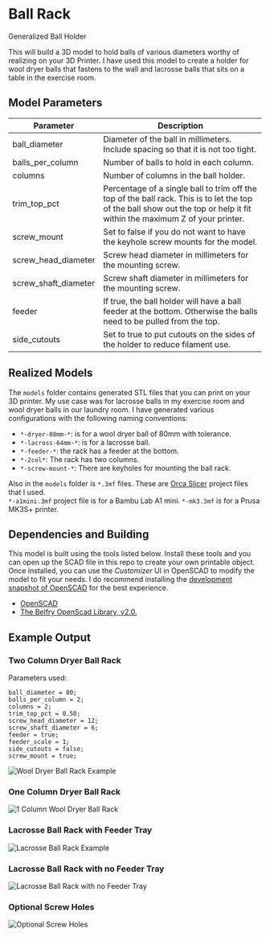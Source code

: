 # Ball Rack

Generalized Ball Holder

This will build a 3D model to hold balls of various diameters worthy of realizing on your 3D Printer. I have used this model to
create a holder for wool dryer balls that fastens to the wall and lacrosse balls that sits on a table in the exercise room.

## Model Parameters

| Parameter            | Description                                                                                                                                                                |
| -------------------- | -------------------------------------------------------------------------------------------------------------------------------------------------------------------------- |
| ball_diameter        | Diameter of the ball in millimeters. Include spacing so that it is not too tight.                                                                                          |
| balls_per_column     | Number of balls to hold in each column.                                                                                                                                    |
| columns              | Number of columns in the ball holder.                                                                                                                                      |
| trim_top_pct         | Percentage of a single ball to trim off the top of the ball rack. This is to let the top of the ball show out the top or help it fit within the maximum Z of your printer. |
| screw_mount          | Set to false if you do not want to have the keyhole screw mounts for the model.                                                                                            |
| screw_head_diameter  | Screw head diameter in millimeters for the mounting screw.                                                                                                                 |
| screw_shaft_diameter | Screw shaft diameter in millimeters for the mounting screw.                                                                                                                |
| feeder               | If true, the ball holder will have a ball feeder at the bottom. Otherwise the balls need to be pulled from the top.                                                        |
| side_cutouts         | Set to true to put cutouts on the sides of the holder to reduce filament use.                                                                                              |

## Realized Models

The `models` folder contains generated STL files that you can print on your 3D printer.  My use case was for lacrosse balls in my 
exercise room and wool dryer balls in our laundry room.  I have generated various configurations with the following naming 
conventions:

- `*-dryer-80mm-*`: is for a wool dryer ball of 80mm with tolerance.
- `*-lacross-64mm-*`: is for a lacrosse ball.
- `*-feeder-*`: the rack has a feeder at the bottom.
- `*-2col*`: The rack has two columns.
- `*-screw-mount-*`: There are keyholes for mounting the ball rack.

Also in the `models` folder is `*.3mf` files.  These are [Orca Slicer](https://orcaslicer.com) project files that I used.  
`*-a1mini.3mf` project file is for a Bambu Lab A1 mini.  `*-mk3.3mf` is for a Prusa MK3S+ printer.

## Dependencies and Building

This model is built using the tools listed below. Install these tools and you can open up the SCAD file
in this repo to create your own printable object.  Once installed, you can use the _Customizer_ UI in OpenSCAD 
to modify the model to fit your needs.  I do recommend installing the [development snapshot of OpenSCAD](https://openscad.org/downloads.html#snapshots) 
for the best experience.

- [OpenSCAD](https://openscad.org)
- [The Belfry OpenScad Library, v2.0.](https://github.com/BelfrySCAD/BOSL2)

## Example Output

### Two Column Dryer Ball Rack

Parameters used:

```
ball_diameter = 80;
balls_per_column = 2;
columns = 2;
trim_top_pct = 0.50;
screw_head_diameter = 12;
screw_shaft_diameter = 6;
feeder = true;
feeder_scale = 1;
side_cutouts = false;
screw_mount = true;
```

![Wool Dryer Ball Rack Example](./images/dryer_ball_rack.jpeg)

### One Column Dryer Ball Rack

![1 Column Wool Dryer Ball Rack](./images/dryer_ball_rack_1col.jpeg)

### Lacrosse Ball Rack with Feeder Tray

![Lacrosse Ball Rack Example](./images/lacrosse_ball_rack.jpeg)

### Lacrosse Ball Rack with no Feeder Tray

![Lacrosse Ball Rack with no Feeder Tray](./images/lacrosse_ball_rack_no_feeder.jpeg)

### Optional Screw Holes

![Optional Screw Holes](./images/optional_screw_hole.jpeg)

